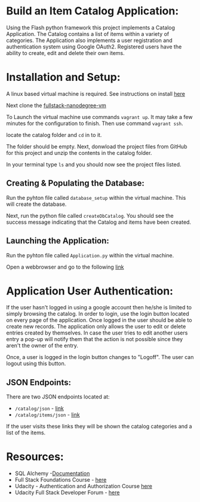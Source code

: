 # Build an Item Catalog Application:
Using the Flash python framework this project implements a Catalog Application. The Catalog
contains a list of items within a variety of categories. The Application also implements a user
registration and authentication system using Google OAuth2. Registered users have the ability to create, edit 
and delete their own items.

# Installation and Setup:

A linux based virtual machine is required. See instructions on install [here](https://classroom.udacity.com/nanodegrees/nd004/parts/8d3e23e1-9ab6-47eb-b4f3-d5dc7ef27bf0/modules/bc51d967-cb21-46f4-90ea-caf73439dc59/lessons/5475ecd6-cfdb-4418-85a2-f2583074c08d/concepts/14c72fe3-e3fe-4959-9c4b-467cf5b7c3a0)   

Next clone the [fullstack-nanodegree-vm](https://github.com/udacity/fullstack-nanodegree-vm/tree/master/vagrant)

To Launch the virtual machine use commands ```vagrant up```. It may take a few minutes for the configuration to
finish. Then use command ```vagrant ssh```. 

locate the catalog folder and ```cd``` in to it.

The folder should be empty. Next, donwload the project files from GitHub for this project and
unzip the contents in the catalog folder. 

In your terminal type ```ls``` and you should now see the project files listed.

## Creating & Populating the Database:

Run the pyhton file called ```database_setup``` within the virtual machine. This will create the database.

Next, run the python file called ```createDbCatalog```. You should see the success message indicating that
the Catalog and items have been created.

## Launching the Application:

Run the pyhton file called ```Application.py``` within the virtual machine. 

Open a webbrowser and go to the following [link](http://localhost:8000/)

# Application User Authentication:

If the user hasn't logged in using a google account then he/she is limited to simply browsing the catalog.
In order to login, use the login button located on every page of the application. Once logged in the user 
should be able to create new records. The application only allows the user to edit or delete entries created
by themselves. In case the user tries to edit another users entry a pop-up will notify them that the action is
not possible since they aren't the owner of the entry.

Once, a user is logged in the login button changes to "Logoff". The user can logout using this button.

## JSON Endpoints:

There are two JSON endpoints located at:
* ```/catalog/json``` - [link](http://localhost:8000/catalog/json)
* ```/catalog/items/json``` - [link](http://localhost:8000/catalog/items/json)

If the user visits these links they will be shown the catalog categories and a list of the items.

# Resources:
* SQL Alchemy -[Documentation](https://www.sqlalchemy.org/)
* Full Stack Foundations Course - [here](https://classroom.udacity.com/nanodegrees/nd004/parts/8d3e23e1-9ab6-47eb-b4f3-d5dc7ef27bf0/modules/348776022975462/lessons/3487760229239847/concepts/36310386700923)
* Udacity - Authentication and Authorization Course [here](https://classroom.udacity.com/courses/ud330)
* Udacity Full Stack Developer Forum - [here](https://discussions.udacity.com/c/nd004-full-stack-broadcast)
